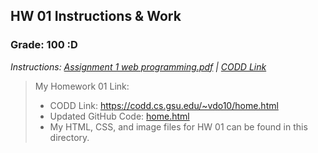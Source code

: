 ## HW 01 Instructions & Work

### Grade: 100 :D

*Instructions: [Assignment 1 web programming.pdf](https://github.com/odnaiviv/CSC4370/blob/main/Homeworks/HW1/Assignment%201%20web%20programming.pdf) | [CODD Link](https://codd.cs.gsu.edu/~lhenry23/Web/Assign01/Assignment01.html)*

>My Homework 01 Link: 
>* CODD Link: https://codd.cs.gsu.edu/~vdo10/home.html
>* Updated GitHub Code: [home.html](https://github.com/odnaiviv/CSC4370/blob/main/home.html)
>* My HTML, CSS, and image files for HW 01 can be found in this directory.
